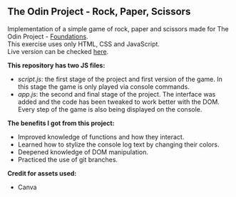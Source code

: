 ## The Odin Project - Rock, Paper, Scissors

Implementation of a simple game of rock, paper and scissors made for The Odin Project - [Foundations](https://www.theodinproject.com/paths/foundations/courses/foundations/lessons/rock-paper-scissors).<br>
This exercise uses only HTML, CSS and JavaScript.<br>
Live version can be checked [here](https://thnardg.github.io/rockpaperscissorsJS/).

**This repository has two JS files:** <br>
- _script.js_: the first stage of the project and first version of the game. In this stage the game is only played via console commands.
- _app.js_: the second and final stage of the project. The interface was added and the code has been tweaked to work better with the DOM. Every step of the game is also being displayed on the console.


**The benefits I got from this project:**
- Improved knowledge of functions and how they interact.
- Learned how to stylize the console log text by changing their colors.
- Deepened knowledge of DOM manipulation.
- Practiced the use of git branches.

**Credit for assets used:**

- Canva
